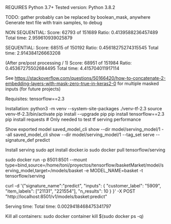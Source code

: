 
REQUIRES Python 3.7+
Tested version: Python 3.8.2


TODO:
gather probably can be replaced by boolean_mask, anywhere
Generate text file with train samples, to debug

NON SEQUENTIAL:
Score: 62793 of 151689
Ratio: 0.4139588236457489
Total time: 2.959610939025879

SEQUENTIAL:
Score: 68515 of 150192
Ratio: 0.45618275274315545
Total time: 2.914384126663208

(After pre/post processing / 1)
Score: 68951 of 151984
Ratio: 0.45367275502684495
Total time: 4.415704011917114


See https://stackoverflow.com/questions/50166420/how-to-concatenate-2-embedding-layers-with-mask-zero-true-in-keras2-0 for multiple
masked inputs (for future projects)

Requisites:
tensorflow==2.3

Installation:
python3 -m venv --system-site-packages ./venv-tf-2.3
source venv-tf-2.3/bin/activate
pip install --upgrade pip
pip install tensorflow==2.3
pip install requests # Only needed to test tf serving performance

Show exported model
saved_model_cli show --dir model/serving_model/1 --all
saved_model_cli show --dir model/serving_model/1 --tag_set serve --signature_def predict

Install serving
sudo apt install docker.io
sudo docker pull tensorflow/serving

sudo docker run -p 8501:8501 --mount type=bind,source=/home/toni/proyectos/tensorflow/basketMarket/model/serving_model,target=/models/basket -e MODEL_NAME=basket -t tensorflow/serving

curl -d '{"signature_name":"predict", "inputs": { "customer_label": "5909", "item_labels": ["21131", "221554"], "n_results": 10 } }' -X POST "http://localhost:8501/v1/models/basket:predict"

Serving time:
Total time: 0.0029418468475341797

Kill all containers:
sudo docker container kill $(sudo docker ps -q)
